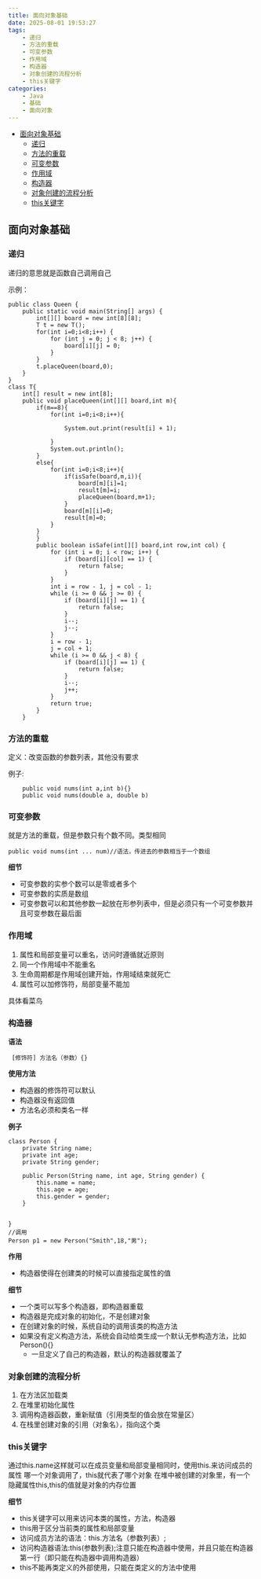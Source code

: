 ```yaml
---
title: 面向对象基础
date: 2025-08-01 19:53:27
tags:
    - 递归
    - 方法的重载
    - 可变参数
    - 作用域
    - 构造器
    - 对象创建的流程分析
    - this关键字
categories:
    - Java
    - 基础
    - 面向对象
---
```


- [面向对象基础](#面向对象基础)
  - [递归](#递归)
  - [方法的重载](#方法的重载)
  - [可变参数](#可变参数)
  - [作用域](#作用域)
  - [构造器](#构造器)
  - [对象创建的流程分析](#对象创建的流程分析)
  - [this关键字](#this关键字)


## 面向对象基础

### 递归

递归的意思就是函数自己调用自己

示例：

```
public class Queen {
    public static void main(String[] args) {
        int[][] board = new int[8][8];
        T t = new T();
        for(int i=0;i<8;i++) {
            for (int j = 0; j < 8; j++) {
                board[i][j] = 0;
            }
        }
        t.placeQueen(board,0);
    }
}
class T{
    int[] result = new int[8];
    public void placeQueen(int[][] board,int m){
        if(m==8){
            for(int i=0;i<8;i++){

                System.out.print(result[i] + 1);

            }
            System.out.println();
        }
        else{
            for(int i=0;i<8;i++){
                if(isSafe(board,m,i)){
                    board[m][i]=1;
                    result[m]=i;
                    placeQueen(board,m+1);
                }
                board[m][i]=0;
                result[m]=0;
            }
        }
        }
        public boolean isSafe(int[][] board,int row,int col) {
            for (int i = 0; i < row; i++) {
                if (board[i][col] == 1) {
                    return false;
                }
            }
            int i = row - 1, j = col - 1;
            while (i >= 0 && j >= 0) {
                if (board[i][j] == 1) {
                    return false;
                }
                i--;
                j--;
            }
            i = row - 1;
            j = col + 1;
            while (i >= 0 && j < 8) {
                if (board[i][j] == 1) {
                    return false;
                }
                i--;
                j++;
            }
            return true;
        }
    }
```


### 方法的重载

定义：改变函数的参数列表，其他没有要求

例子:

```
	public void nums(int a,int b){}
	public void nums(double a, double b)
```


### 可变参数

就是方法的重载，但是参数只有个数不同。类型相同

```
public void nums(int ... num)//语法，传进去的参数相当于一个数组
```

**细节**

- 可变参数的实参个数可以是零或者多个
- 可变参数的实质是数组
- 可变参数可以和其他参数一起放在形参列表中，但是必须只有一个可变参数并且可变参数在最后面

### 作用域

1. 属性和局部变量可以重名，访问时遵循就近原则
2. 同一个作用域中不能重名
3. 生命周期都是作用域创建开始，作用域结束就死亡
4. 属性可以加修饰符，局部变量不能加
   
具体看菜鸟

### 构造器

**语法**

` [修饰符] 方法名（参数）{}`

**使用方法**

- 构造器的修饰符可以默认
- 构造器没有返回值
- 方法名必须和类名一样
  
**例子**

```
class Person {
    private String name;
    private int age;
    private String gender;

    public Person(String name, int age, String gender) {
        this.name = name;
        this.age = age;
        this.gender = gender;
    }

    
}
//调用
Person p1 = new Person("Smith",18,"男");
```

**作用**

- 构造器使得在创建类的时候可以直接指定属性的值
 
**细节**

- 一个类可以写多个构造器，即构造器重载
- 构造器是完成对象的初始化，不是创建对象
- 在创建对象的时候，系统自动的调用该类的构造方法
- 如果没有定义构造方法，系统会自动给类生成一个默认无参构造方法，比如Person(){}
	- 一旦定义了自己的构造器，默认的构造器就覆盖了


### 对象创建的流程分析

1. 在方法区加载类
2. 在堆里初始化属性
3. 调用构造器函数，重新赋值（引用类型的值会放在常量区）
4. 在栈里创建对象的引用（对象名），指向这个类


### this关键字

通过this.name这样就可以在成员变量和局部变量相同时，使用this.来访问成员的属性
哪一个对象调用了，this就代表了哪个对象
在堆中被创建的对象里，有一个隐藏属性this,this的值就是对象的内存位置

**细节**

- this关键字可以用来访问本类的属性，方法，构造器
- this用于区分当前类的属性和局部变量
- 访问成员方法的语法：this.方法名（参数列表）;
- 访问构造器语法:this(参数列表);注意只能在构造器中使用，并且只能在构造器第一行（即只能在构造器中调用构造器）
- this不能再类定义的外部使用，只能在类定义的方法中使用
